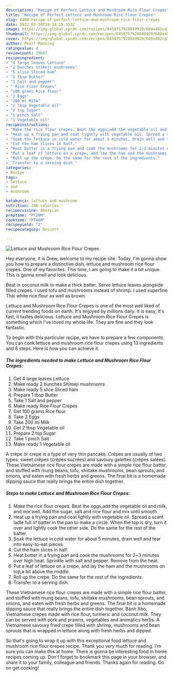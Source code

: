 ```yaml
---
description: "Recipe of Perfect Lettuce and Mushroom Rice Flour Crepes"
title: "Recipe of Perfect Lettuce and Mushroom Rice Flour Crepes"
slug: 4408-recipe-of-perfect-lettuce-and-mushroom-rice-flour-crepes
date: 2022-03-30T19:34:19.353Z
image: https://img-global.cpcdn.com/recipes/6458757920849920/680x482cq70/lettuce-and-mushroom-rice-flour-crepes-recipe-main-photo.jpg
thumbnail: https://img-global.cpcdn.com/recipes/6458757920849920/680x482cq70/lettuce-and-mushroom-rice-flour-crepes-recipe-main-photo.jpg
cover: https://img-global.cpcdn.com/recipes/6458757920849920/680x482cq70/lettuce-and-mushroom-rice-flour-crepes-recipe-main-photo.jpg
author: Pearl Manning
ratingvalue: 4
reviewcount: 39647
recipeingredient:
- "4 large leaves Lettuce"
- "2 bunches Shimeji mushrooms"
- "5 slice Sliced ham"
- "1 tbsp Butter"
- "1 Salt and pepper"
- " Rice Flour Crepes"
- "100 grams Rice flour"
- "2 Eggs"
- "200 ml Milk"
- "2 tbsp Vegetable oil"
- "2 tsp Sugar"
- "1 pinch Salt"
- "1 Vegetable oil"
recipeinstructions:
- "Make the rice flour crepes. Beat the eggs,add the vegetable oil and milk, and mix well. Add the sugar, salt and rice flour and mix until smooth."
- "Heat up a frying pan and coat lightly with vegetable oil. Spread a scant ladle full of batter in the pan to make a circle. When the top is dry, turn it over and lightly cook the other side. Do the same for the rest of the batter."
- "Soak the lettuce in cold water for about 5 minutes, drain well and tear into easy-to-eat pieces."
- "Cut the ham slices in half."
- "Heat butter in a frying pan and cook the mushrooms for 2~3 minutes over high heat. Sprinkle with salt and pepper. Remove from the heat."
- "Put a leaf of lettuce on a crepe, and lay the ham and the mushrooms on top,a bit above the middle."
- "Roll up the crepe. Do the same for the rest of the ingredients."
- "Transfer to a serving dish."
categories:
- Recipe
tags:
- lettuce
- and
- mushroom

katakunci: lettuce and mushroom 
nutrition: 288 calories
recipecuisine: American
preptime: "PT28M"
cooktime: "PT46M"
recipeyield: "2"
recipecategory: Dessert

---
```



![Lettuce and Mushroom Rice Flour Crepes](https://img-global.cpcdn.com/recipes/6458757920849920/680x482cq70/lettuce-and-mushroom-rice-flour-crepes-recipe-main-photo.jpg)

Hey everyone, it is Drew, welcome to my recipe site. Today, I'm gonna show you how to prepare a distinctive dish, lettuce and mushroom rice flour crepes. One of my favorites. This time, I am going to make it a bit unique. This is gonna smell and look delicious.

Beat in coconut milk to make a thick batter. Serve lettuce leaves alongside filled crepes. I used tofu and mushrooms instead of shrimp. I used superfine Thai white rice flour as well as brown.

Lettuce and Mushroom Rice Flour Crepes is one of the most well liked of current trending foods on earth. It's enjoyed by millions daily. It is easy, it's fast, it tastes delicious. Lettuce and Mushroom Rice Flour Crepes is something which I've loved my whole life. They are fine and they look fantastic.


To begin with this particular recipe, we have to prepare a few components. You can cook lettuce and mushroom rice flour crepes using 13 ingredients and 8 steps. Here is how you can achieve it.

<!--inarticleads1-->

##### The ingredients needed to make Lettuce and Mushroom Rice Flour Crepes:

1. Get 4 large leaves Lettuce
1. Make ready 2 bunches Shimeji mushrooms
1. Make ready 5 slice Sliced ham
1. Prepare 1 tbsp Butter
1. Take 1 Salt and pepper
1. Make ready  Rice Flour Crepes
1. Get 100 grams Rice flour
1. Take 2 Eggs
1. Take 200 ml Milk
1. Get 2 tbsp Vegetable oil
1. Prepare 2 tsp Sugar
1. Take 1 pinch Salt
1. Make ready 1 Vegetable oil


A crêpe or crepe is a type of very thin pancake. Crêpes are usually of two types: sweet crêpes (crêpes sucrées) and savoury galettes (crêpes salées). These Vietnamese rice flour crepes are made with a simple rice flour batter, and stuffed with mung beans, tofu, shiitake mushrooms, bean sprouts, and onions, and eaten with fresh herbs and greens. The final bit is a homemade dipping sauce that really brings the entire dish together. 

<!--inarticleads2-->

##### Steps to make Lettuce and Mushroom Rice Flour Crepes:

1. Make the rice flour crepes. Beat the eggs,add the vegetable oil and milk, and mix well. Add the sugar, salt and rice flour and mix until smooth.
1. Heat up a frying pan and coat lightly with vegetable oil. Spread a scant ladle full of batter in the pan to make a circle. When the top is dry, turn it over and lightly cook the other side. Do the same for the rest of the batter.
1. Soak the lettuce in cold water for about 5 minutes, drain well and tear into easy-to-eat pieces.
1. Cut the ham slices in half.
1. Heat butter in a frying pan and cook the mushrooms for 2~3 minutes over high heat. Sprinkle with salt and pepper. Remove from the heat.
1. Put a leaf of lettuce on a crepe, and lay the ham and the mushrooms on top,a bit above the middle.
1. Roll up the crepe. Do the same for the rest of the ingredients.
1. Transfer to a serving dish.


These Vietnamese rice flour crepes are made with a simple rice flour batter, and stuffed with mung beans, tofu, shiitake mushrooms, bean sprouts, and onions, and eaten with fresh herbs and greens. The final bit is a homemade dipping sauce that really brings the entire dish together. Bánh Xèo, Vietnamese crepes made with rice flour, turmeric and coconut milk. They can be served with pork and prawns, vegetables and aromatics herbs. A Vietnamese savoury fried crepe filled with shrimp, mushrooms and bean sprouts that is wrapped in lettuce along with fresh herbs and dipped. 

So that's going to wrap it up with this exceptional food lettuce and mushroom rice flour crepes recipe. Thank you very much for reading. I'm sure you can make this at home. There is gonna be interesting food in home recipes coming up. Don't forget to bookmark this page in your browser, and share it to your family, colleague and friends. Thanks again for reading. Go on get cooking!
